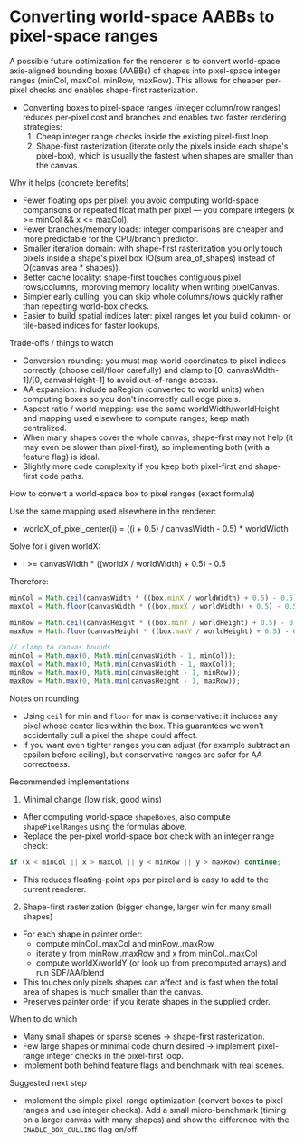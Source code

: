 # Converting world-space AABBs to pixel-space ranges

A possible future optimization for the renderer is to convert world-space axis-aligned bounding boxes (AABBs) of shapes into pixel-space integer ranges (minCol, maxCol, minRow, maxRow). This allows for cheaper per-pixel checks and enables shape-first rasterization.

- Converting boxes to pixel-space ranges (integer column/row ranges) reduces per-pixel cost and branches and enables two faster rendering strategies:
  1. Cheap integer range checks inside the existing pixel-first loop.
  2. Shape-first rasterization (iterate only the pixels inside each shape's pixel-box), which is usually the fastest when shapes are smaller than the canvas.

Why it helps (concrete benefits)

- Fewer floating ops per pixel: you avoid computing world-space comparisons or repeated float math per pixel — you compare integers (x >= minCol && x <= maxCol).
- Fewer branches/memory loads: integer comparisons are cheaper and more predictable for the CPU/branch predictor.
- Smaller iteration domain: with shape-first rasterization you only touch pixels inside a shape's pixel box (O(sum area_of_shapes) instead of O(canvas area * shapes)).
- Better cache locality: shape-first touches contiguous pixel rows/columns, improving memory locality when writing pixelCanvas.
- Simpler early culling: you can skip whole columns/rows quickly rather than repeating world-box checks.
- Easier to build spatial indices later: pixel ranges let you build column- or tile-based indices for faster lookups.

Trade-offs / things to watch

- Conversion rounding: you must map world coordinates to pixel indices correctly (choose ceil/floor carefully) and clamp to [0, canvasWidth-1]/[0, canvasHeight-1] to avoid out-of-range access.
- AA expansion: include aaRegion (converted to world units) when computing boxes so you don't incorrectly cull edge pixels.
- Aspect ratio / world mapping: use the same worldWidth/worldHeight and mapping used elsewhere to compute ranges; keep math centralized.
- When many shapes cover the whole canvas, shape-first may not help (it may even be slower than pixel-first), so implementing both (with a feature flag) is ideal.
- Slightly more code complexity if you keep both pixel-first and shape-first code paths.

How to convert a world-space box to pixel ranges (exact formula)

Use the same mapping used elsewhere in the renderer:

- worldX_of_pixel_center(i) = ((i + 0.5) / canvasWidth - 0.5) * worldWidth

Solve for i given worldX:

- i >= canvasWidth * ((worldX / worldWidth) + 0.5) - 0.5

Therefore:

```js
minCol = Math.ceil(canvasWidth * ((box.minX / worldWidth) + 0.5) - 0.5);
maxCol = Math.floor(canvasWidth * ((box.maxX / worldWidth) + 0.5) - 0.5);

minRow = Math.ceil(canvasHeight * ((box.minY / worldHeight) + 0.5) - 0.5);
maxRow = Math.floor(canvasHeight * ((box.maxY / worldHeight) + 0.5) - 0.5);

// clamp to canvas bounds
minCol = Math.max(0, Math.min(canvasWidth - 1, minCol));
maxCol = Math.max(0, Math.min(canvasWidth - 1, maxCol));
minRow = Math.max(0, Math.min(canvasHeight - 1, minRow));
maxRow = Math.max(0, Math.min(canvasHeight - 1, maxRow));
```

Notes on rounding

- Using `ceil` for min and `floor` for max is conservative: it includes any pixel whose center lies within the box. This guarantees we won't accidentally cull a pixel the shape could affect.
- If you want even tighter ranges you can adjust (for example subtract an epsilon before ceiling), but conservative ranges are safer for AA correctness.

Recommended implementations

1) Minimal change (low risk, good wins)

- After computing world-space `shapeBoxes`, also compute `shapePixelRanges` using the formulas above.
- Replace the per-pixel world-space box check with an integer range check:

```js
if (x < minCol || x > maxCol || y < minRow || y > maxRow) continue;
```

- This reduces floating-point ops per pixel and is easy to add to the current renderer.

2) Shape-first rasterization (bigger change, larger win for many small shapes)

- For each shape in painter order:
  - compute minCol..maxCol and minRow..maxRow
  - iterate y from minRow..maxRow and x from minCol..maxCol
  - compute worldX/worldY (or look up from precomputed arrays) and run SDF/AA/blend
- This touches only pixels shapes can affect and is fast when the total area of shapes is much smaller than the canvas.
- Preserves painter order if you iterate shapes in the supplied order.

When to do which

- Many small shapes or sparse scenes → shape-first rasterization.
- Few large shapes or minimal code churn desired → implement pixel-range integer checks in the pixel-first loop.
- Implement both behind feature flags and benchmark with real scenes.

Suggested next step

- Implement the simple pixel-range optimization (convert boxes to pixel ranges and use integer checks). Add a small micro-benchmark (timing on a larger canvas with many shapes) and show the difference with the `ENABLE_BOX_CULLING` flag on/off.
